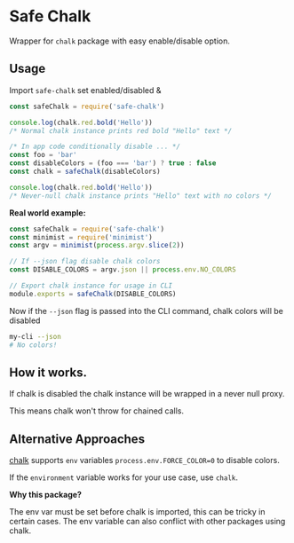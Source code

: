 # Safe Chalk

Wrapper for `chalk` package with easy enable/disable option.

## Usage

Import `safe-chalk` set enabled/disabled &

```js
const safeChalk = require('safe-chalk')

console.log(chalk.red.bold('Hello'))
/* Normal chalk instance prints red bold "Hello" text */

/* In app code conditionally disable ... */
const foo = 'bar'
const disableColors = (foo === 'bar') ? true : false
const chalk = safeChalk(disableColors)

console.log(chalk.red.bold('Hello'))
/* Never-null chalk instance prints "Hello" text with no colors */
```

**Real world example:**

```js
const safeChalk = require('safe-chalk')
const minimist = require('minimist')
const argv = minimist(process.argv.slice(2))

// If --json flag disable chalk colors
const DISABLE_COLORS = argv.json || process.env.NO_COLORS

// Export chalk instance for usage in CLI
module.exports = safeChalk(DISABLE_COLORS)
```

Now if the `--json` flag is passed into the CLI command, chalk colors will be disabled

```bash
my-cli --json
# No colors!
```

## How it works.

If chalk is disabled the chalk instance will be wrapped in a never null proxy.

This means chalk won't throw for chained calls.

## Alternative Approaches

[chalk](https://github.com/chalk/chalk) supports `env` variables `process.env.FORCE_COLOR=0` to disable colors.

If the `environment` variable works for your use case, use `chalk`.

**Why this package?**

The env var must be set before chalk is imported, this can be tricky in certain cases. The env variable can also conflict with other packages using chalk.
